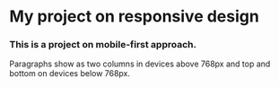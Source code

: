 # My project on responsive design

### This is a project on mobile-first approach.

Paragraphs show as two columns in devices above 768px and top and bottom on devices below 768px.